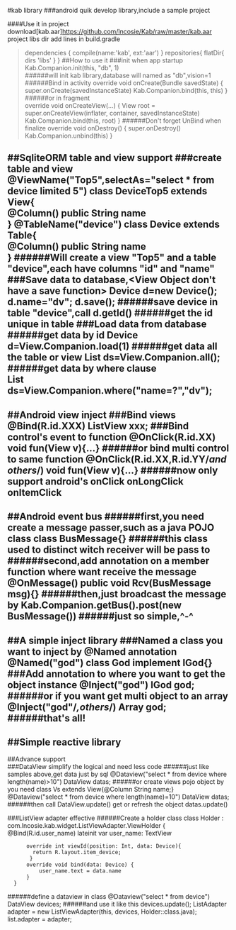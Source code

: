 #kab library
###android quik develop library,include a sample project

####Use it in project
  download[kab.aar]<https://github.com/lncosie/Kab/raw/master/kab.aar> project libs dir
  add lines in build.gradle
>   dependencies {
        compile(name:'kab', ext:'aar')
    }
    repositories{
        flatDir{
            dirs 'libs'
        }
    }
##How to use it
###init when app startup
    Kab.Companion.init(this, "db", 1)    
######will init kab library,database will named as "db",vision=1
######Bind in activity
    override void onCreate(Bundle savedState) {
            super.onCreate(savedInstanceState)
            Kab.Companion.bind(this, this)
        }
######or in fragment        
    override void onCreateView(...) {
                View root = super.onCreateView(inflater, container, savedInstanceState)
                Kab.Companion.bind(this, root)
            } 
######Don't forget UnBind when finalize
    override void onDestroy() {
            super.onDestroy()
            Kab.Companion.unbind(this)
        }
             
##SqliteORM table and view support
###create table and view
    @ViewName("Top5",selectAs="select * from device limited 5")
    class DeviceTop5 extends View{        
          @Column()
          public String name    
    }
    @TableName("device")
    class Device extends Table{        
        @Column()
        public String name    
    }
######Will create a view "Top5" and a table "device",each have columns "id" and "name"
###Save data to database,<View Object don't have a save function>
    Device d=new Device();
    d.name="dv";
    d.save();
######save device in table "device",call
    d.getId()
######get the id unique in table
###Load data from database
######get data by id
    Device d=View.Companion.load(1)
######get data all the table or view
    List<Device> ds=View.Companion.all();
######get data by where clause    
    List<Device> ds=View.Companion.where("name=?","dv"); 
---
##Android view inject
###Bind views
    @Bind(R.id.XXX)
    ListView xxx;
###Bind control's event to function
    @OnClick(R.id.XX)
    void fun(View v){...}
######or bind multi control to same function
    @OnClick(R.id.XX,R.id.YY/*and others*/)
    void fun(View v){...}
######now only support android's
    onClick
    onLongClick
    onItemClick
---
##Android event bus
######first,you need create a message passer,such as a java POJO class
    class BusMessage{}
######this class used to distinct witch receiver will be pass to     
######second,add annotation on a member function where want receive the message
    @OnMessage()
    public void Rcv(BusMessage msg){}
######then,just broadcast the message by 
    Kab.Companion.getBus().post(new BusMessage())
######just so simple,^-^
---
##A simple inject library
###Named a class you want to inject by @Named annotation
    @Named("god")
    class God implement IGod{}   
###Add annotation to where you want to get the object instance
    @Inject("god")
    IGod god;
######or if you want get multi object to an array
    @Inject("god"/*,others*/)
    Array<IGod> god;
######that's all!
---
##Simple reactive library
---
##Advance support    
###DataView simplify the logical and need less code
######just like samples above,get data just by sql
    @Dataview("select * from device where length(name)>10")
    DataView<Device> datas;
######or create views pojo object by you need
    class Vs extends View{@Column String name;}
    @Dataview("select * from device where length(name)=10")
    DataView<Vs> datas;
######then call DataView.update() get or refresh the object
    datas.update()
    
###ListView adapter effective 
######Create a holder class
    class Holder : com.lncosie.kab.widget.ListViewAdapter.ViewHolder<Device> {    
          @Bind(R.id.user_name)
          lateinit var user_name: TextView
    
          override int viewId(position: Int, data: Device){
            return R.layout.item_device;
           }
          override void bind(data: Device) {
              user_name.text = data.name
          }
      }
######define a dataview in class
    @Dataview("select * from device")
    DataView<Device> devices;
######and use it like this
    devices.update();
    ListAdapter adapter = new ListViewAdapter(this, devices, Holder::class.java);
    list.adapter = adapter;
